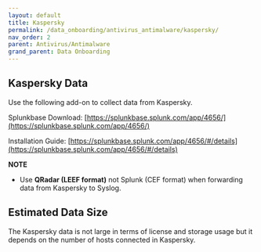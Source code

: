```yaml
---
layout: default
title: Kaspersky
permalink: /data_onboarding/antivirus_antimalware/kaspersky/
nav_order: 2
parent: Antivirus/Antimalware
grand_parent: Data Onboarding
---
```


## **Kaspersky Data**

Use the following add-on to collect data from Kaspersky. 

Splunkbase Download: 
[https://splunkbase.splunk.com/app/4656/](https://splunkbase.splunk.com/app/4656/)   

Installation Guide: 
[https://splunkbase.splunk.com/app/4656/#/details](https://splunkbase.splunk.com/app/4656/#/details) 

**NOTE**
* Use **QRadar (LEEF format)** not Splunk (CEF format) when forwarding data from Kaspersky to Syslog.

## Estimated Data Size
The Kaspersky data is not large in terms of license and storage usage but it depends on the number of hosts connected in Kaspersky. 